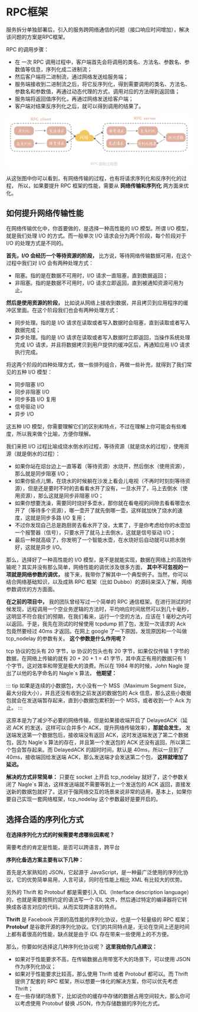 # RPC框架

服务拆分单独部署后，引入的服务跨网络通信的问题（接口响应时间增加），解决该问题的方案是RPC框架。

RPC 的调用步骤：

- 在 一次 RPC 调用过程中，客户端首先会将调用的类名、方法名、参数名、参数值等信息，序列化成二进制流；
- 然后客户端将二进制流，通过网络发送给服务端；
- 服务端接收到二进制流之后，将它反序列化，得到需要调用的类名、方法名、参数名和参数值，再通过动态代理的方式，调用对应的方法得到返回值；
- 服务端将返回值序列化，再通过网络发送给客户端；
- 客户端对结果反序列化之后，就可以得到调用的结果了。

![img](./assets/image-20211025114504762.png)

从这张图中你可以看到，有网络传输的过程，也有将请求序列化和反序列化的过程， 所以，如果要提升 RPC 框架的性能，需要从 **网络传输和序列化** 两方面来优化。



## 如何提升网络传输性能

在网络传输优化中，你首要做的，是选择一种高性能的 I/O 模型。所谓 I/O 模型，就是我们处理 I/O 的方式。而一般单次 I/O 请求会分为两个阶段，每个阶段对于 I/O 的处理方式是不同的。

**首先，I/O 会经历一个等待资源的阶段，** 比方说，等待网络传输数据可用，在这个过程中我们对 I/O 会有两种处理方式：

- 阻塞。指的是在数据不可用时，I/O 请求一直阻塞，直到数据返回；
- 非阻塞。指的是数据不可用时，I/O 请求立即返回，直到被通知资源可用为止。

**然后是使用资源的阶段，** 比如说从网络上接收到数据，并且拷贝到应用程序的缓冲区里面。在这个阶段我们也会有两种处理方式：

- 同步处理。指的是 I/O 请求在读取或者写入数据时会阻塞，直到读取或者写入数据完成；
- 异步处理。指的是 I/O 请求在读取或者写入数据时立即返回，当操作系统处理完成 I/O 请求，并且将数据拷贝到用户提供的缓冲区后，再通知应用 I/O 请求执行完成。

将这两个阶段的四种处理方式，做一些排列组合，再做一些补充，就得到了我们常见的五种 I/O 模型：

- 同步阻塞 I/O
- 同步非阻塞 I/O
- 同步多路 I/O 复用
- 信号驱动 I/O
- 异步 I/O

这五种 I/O 模型，你需要理解它们的区别和特点，不过在理解上你可能会有些难度，所以我来做个比喻，方便你理解。

我们来把 I/O 过程比喻成烧水倒水的过程，等待资源（就是烧水的过程），使用资源（就是倒水的过程）：

- 如果你站在炤台边上一直等着（等待资源）水烧开，然后倒水（使用资源），那么就是同步阻塞 I/O；
- 如果你偷点儿懒，在烧水的时候躺在沙发上看会儿电视（不再时时刻刻等待资源），但是还是要时不时的去看看水开了没有，一旦水开了，马上去倒水（使用资源），那么这就是同步非阻塞 I/O；
- 如果你想要洗澡，需要同时烧好多壶水，那你就在看电视的间隙去看看哪壶水开了（等待多个资源），哪一壶开了就先倒哪一壶，这样就加快了烧水的速度，这就是同步多路 I/O 复用；
- 不过你发现自己总是跑厨房去看水开了没，太累了，于是你考虑给你的水壶加一个报警器（信号），只要水开了就马上去倒水，这就是信号驱动 I/O；
- 最后一种就高级了，你发明了一个智能水壶，在水烧好后自动就可以把水倒好，这就是异步 I/O。

那么，选择好了一种高性能的 I/O 模型，是不是就能实现，数据在网络上的高效传输呢？其实并没有那么简单，网络性能的调优涉及很多方面， **其中不可忽视的一项就是网络参数的调优，** 接下来，我带你了解其中一个典型例子。当然，你可以结合网络基础知识，以及成熟 RPC 框架（比如 Dubbo）的源码来深入了解，网络参数调优的方方面面。

**在之前的项目中，** 我的团队曾经写过一个简单的 RPC 通信框架。在进行测试的时候发现，远程调用一个空业务逻辑的方法时，平均响应时间居然可以到几十毫秒，这明显不符合我们的预期，在我们看来，运行一个空的方法，应该在 1 毫秒之内可以返回。于是，我先在测试的时候使用 tcpdump 抓了包，发现一次请求的 Ack 包竟然要经过 40ms 才返回。在网上 google 了一下原因，发现原因和一个叫做 tcp_nodelay 的参数有关。 **这个参数是什么作用呢？**

tcp 协议的包头有 20 字节，ip 协议的包头也有 20 字节，如果仅仅传输 1 字节的数据，在网络上传输的就有 20 + 20 + 1 = 41 字节，其中真正有用的数据只有 1 个字节，这对效率和带宽是极大的浪费。所以在 1984 年的时候，John Nagle 提出了以他的名字命名的 Nagle`s 算法， **他期望：**

::: tip
如果是连续的小数据包，大小没有一个 MSS（Maximum Segment Size，最大分段大小），并且还没有收到之前发送的数据包的 Ack 信息，那么这些小数据包就会在发送端暂存起来，直到小数据包累积到一个 MSS，或者收到一个 Ack 为止。
:::

这原本是为了减少不必要的网络传输，但是如果接收端开启了 DelayedACK（延迟 ACK 的发送，这样可以合并多个 ACK，提升网络传输效率），**那就会发生，** 发送端发送第一个数据包后，接收端没有返回 ACK，这时发送端发送了第二个数据包，因为 Nagle`s 算法的存在，并且第一个发送包的 ACK 还没有返回，所以第二个包会暂存起来。而 DelayedACK 的超时时间，默认是 40ms，所以一旦到了 40ms，接收端回给发送端 ACK，那么发送端才会发送第二个包， **这样就增加了延迟。**

**解决的方式非常简单：** 只要在 socket 上开启 tcp_nodelay 就好了，这个参数关闭了 Nagle`s 算法，这样发送端就不需要等到上一个发送包的 ACK 返回，直接发送新的数据包就好了。这对于强网络交互的场景来说非常的适用，基本上，如果你要自己实现一套网络框架，tcp_nodelay 这个参数最好是要开启的。



## 选择合适的序列化方式

**在选择序列化方式的时候需要考虑哪些因素呢？**

需要考虑的肯定是性能，是否可以跨语言，跨平台

**序列化备选方案主要有以下几种：**

首先是大家熟知的 JSON，它起源于 JavaScript，是一种最广泛使用的序列化协议，它的优势简单易用，人言可读，同时在性能上相比 XML 有比较大的优势。

另外的 Thrift 和 Protobuf 都是需要引入 IDL（Interface description language）的，也就是需要按照约定的语法写一个 IDL 文件，然后通过特定的编译器将它转换成各语言对应的代码，从而实现跨语言的特点。

**Thrift** 是 Facebook 开源的高性能的序列化协议，也是一个轻量级的 RPC 框架；**Protobuf** 是谷歌开源的序列化协议。它们的共同特点是，无论在空间上还是时间上都有着很高的性能，缺点就是由于 IDL 存在带来一些使用上的不方便。

那么，你要如何选择这几种序列化协议呢？ **这里我给你几点建议：**

- 如果对于性能要求不高，在传输数据占用带宽不大的场景下，可以使用 JSON 作为序列化协议；
- 如果对于性能要求比较高，那么使用 Thrift 或者 Protobuf 都可以。而 Thrift 提供了配套的 RPC 框架，所以想要一体化的解决方案，你可以优先考虑 Thrift；
- 在一些存储的场景下，比如说你的缓存中存储的数据占用空间较大，那么你可以考虑使用 Protobuf 替换 JSON，作为存储数据的序列化方式。

